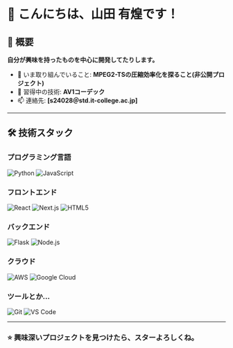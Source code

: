 # 👋 こんにちは、山田 有煌です！

## 📄 概要

**自分が興味を持ったものを中心に開発してたりします。**

- 🔎 いま取り組んでいること: **MPEG2-TSの圧縮効率化を探ること(非公開プロジェクト)**
- 🌱 習得中の技術: **AV1コーデック**
- 📫 連絡先: **[s24028＠std.it-college.ac.jp]**

---

## 🛠️ 技術スタック

### プログラミング言語
![Python](https://img.shields.io/badge/Python-3776AB?style=for-the-badge&logo=python&logoColor=white)
![JavaScript](https://img.shields.io/badge/JavaScript-F7DF1E?style=for-the-badge&logo=javascript&logoColor=black)

### フロントエンド
![React](https://img.shields.io/badge/React-20232A?style=for-the-badge&logo=react&logoColor=61DAFB)
![Next.js](https://img.shields.io/badge/Next.js-000000?style=for-the-badge&logo=nextdotjs&logoColor=white)
![HTML5](https://img.shields.io/badge/HTML5-E34F26?style=for-the-badge&logo=html5&logoColor=white)

### バックエンド
![Flask](https://img.shields.io/badge/Flask-000000?style=for-the-badge&logo=flask&logoColor=white)
![Node.js](https://img.shields.io/badge/Node.js-339933?style=for-the-badge&logo=nodedotjs&logoColor=white)

### クラウド
![AWS](https://img.shields.io/badge/AWS-FF9900?style=for-the-badge&logo=amazonaws&logoColor=white)
![Google Cloud](https://img.shields.io/badge/Google_Cloud-4285F4?style=for-the-badge&logo=google-cloud&logoColor=white)

### ツールとか...
![Git](https://img.shields.io/badge/Git-F05032?style=for-the-badge&logo=git&logoColor=white)
![VS Code](https://img.shields.io/badge/VS_Code-007ACC?style=for-the-badge&logo=visual-studio-code&logoColor=white)

---

### ⭐ 興味深いプロジェクトを見つけたら、スターよろしくね。
